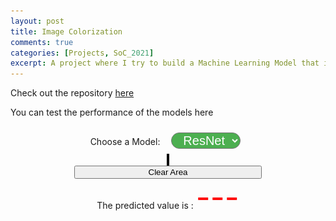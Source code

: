 ```yaml
---
layout: post
title: Image Colorization
comments: true
categories: [Projects, SoC_2021]
excerpt: A project where I try to build a Machine Learning Model that is capable of converting grayscale images to colored ones. 
---
```

<!-- Special thanks to https://www.codicode.com/art/how_to_draw_on_a_html5_canvas_with_a_mouse.aspx -->

Check out the repository [here](https://github.com/Sudhansh6/Image-Colorization)

You can test the performance of the models here

<div align = center >
	 <label for="models">Choose a Model:</label>	 	
	<select id = "models" name="models" id="models">
	  <!-- <option value = "alexnet">AlexNet</option>
	  <option value = "vgg">VGG</option> -->
	  <option value = "resnet" selected>ResNet</option>
	</select> <br>
    <canvas id="Canvas" width="300" height="300" style = "padding: 0px; border: 2px solid black;"></canvas> <br>
    <button class = subscribeBtn style = "width: 300px;" onclick="javascript:clearArea('Canvas');return false;">Clear Area</button>
	<!-- <img height = 200 width = 200 style = "padding: 0px; border: 2px solid black;" id="frame"> -->
	<div> The predicted value is : <span id = result> --- </span> </div> 
</div>
<style>
#models{
	font-size: 20px;
	margin: 10px 8px 10px 14px;
	padding: 0px 8px 0px 14px;
	border-radius: 20px;
	color:  white;
	background-color: #4CAF50;
}
#result{
	font-size: 50px;
	color: red;
}
</style>
<script src="//ajax.googleapis.com/ajax/libs/jquery/1.7.1/jquery.min.js" type="text/javascript"></script>
<script>
	InitThis("Canvas");
	var mousePressed = false;
	var ctx;
	
	function InitThis(str) {
		ctx = document.getElementById(str).getContext("2d");
	    model = str;
	    str = "#" + str;

	    $(document).on('touchstart mousedown', str ,function (e) {
	    	 mousePressed = true;
	        Draw(e.pageX - $(this).offset().left, e.pageY - $(this).offset().top, false, model);
	    });
	    $(document).on('touchmove mousemove', str ,function (e){
	        if (mousePressed) {
	            Draw(e.pageX - $(this).offset().left, e.pageY - $(this).offset().top, true, model);
	        }
	    });
	    $(document).on('touchend mouseup', str ,function (e) {
	        mousePressed = false;
	        getPrediction();
	    });
	    $(document).on('touchend mouseleave', str ,function (e) {
	        mousePressed = false;
	    });

	 //    $(str).mousedown(function (e) {
	 //        mousePressed = true;
	 //        Draw(e.pageX - $(this).offset().left, e.pageY - $(this).offset().top, false, model);
	 //    });

	 //    $(str).mousemove(function (e) {
	 //        if (mousePressed) {
	 //            Draw(e.pageX - $(this).offset().left, e.pageY - $(this).offset().top, true, model);
	 //        }
	 //    });

	 //    $(str).mouseup(function (e) {
	 //        mousePressed = false;
	 //        getPrediction();
	 //    });
		// $(str).mouseleave(function (e) {
	 //        mousePressed = false;
	 //    });
	}

	function Draw(x, y, isDown, str) {
		
		str = "#" + str;
		lastX = $(str).data('lastX'); lastY = $(str).data('lastY');
	    if (isDown) {
	        ctx.beginPath();
	        ctx.strokeStyle = "red";
	        ctx.lineWidth = 12;
	        ctx.lineJoin = "round";
	        ctx.moveTo(lastX, lastY);
	        ctx.lineTo(x, y);
	        ctx.closePath();
	        ctx.stroke();
	    }
	    $(str).data('lastX', x); $(str).data('lastY', y);
	}
		
	function clearArea(str) {
	    // Use the identity matrix while clearing the canvas
	    ctx.setTransform(1, 0, 0, 1, 0, 0);
	    ctx.clearRect(0, 0, ctx.canvas.width, ctx.canvas.height);
	}

	function getPrediction()
	{
		var Pic = document.getElementById("Canvas").toDataURL();
    	var flag = true;
    	Pic = Pic.replace(/^data:image\/(png|jpg);base64,/, "");
		let model = $("#models option:selected").val();
		let url = "https://soc2021.herokuapp.com/CNN";
		// let url = "http://0.0.0.0:5000/CNN";
		// let url = "http://127.0.0.1:5000/CNN";
		console.log("Sent a request to " + url);
		let res = document.getElementById('result');
		if(flag)
			res.innerHTML = '<img width = 50 height = 50 src = "/assets/loading.gif">';
		$.ajax({
        type: 'POST',
        url: url,
        data: JSON.stringify({"imageData" : Pic, "model" : model}),
        contentType: 'application/json',
        xhrFields: {
       	withCredentials: true
    	},
        crossDomain: true,
        success: function(result) {
        			flag = false;
        			if(result.result == "")
        			document.getElementById('frame').src = 'data:;base64,' + result['image'];
        			else
        			res.innerHTML = result.result;
                    // document.getElementById('frame').src = 'data:image/jpg;base64,'+ result;
                },
         error: function(error) {
        	console.log("error");
        }
    	})
	}
</script>